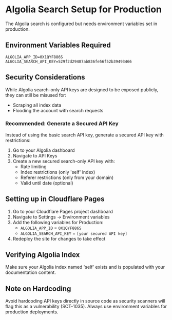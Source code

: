 # Algolia Search Setup for Production

The Algolia search is configured but needs environment variables set in production.

## Environment Variables Required

```
ALGOLIA_APP_ID=0X1QYF886S
ALGOLIA_SEARCH_API_KEY=529f2d29487ab836fe56f52b39493466
```

## Security Considerations

While Algolia search-only API keys are designed to be exposed publicly, they can still be misused for:
- Scraping all index data
- Flooding the account with search requests

### Recommended: Generate a Secured API Key

Instead of using the basic search API key, generate a secured API key with restrictions:

1. Go to your Algolia dashboard
2. Navigate to API Keys
3. Create a new secured search-only API key with:
   - Rate limiting
   - Index restrictions (only 'self' index)
   - Referer restrictions (only from your domain)
   - Valid until date (optional)

## Setting up in Cloudflare Pages

1. Go to your Cloudflare Pages project dashboard
2. Navigate to Settings → Environment variables
3. Add the following variables for Production:
   - `ALGOLIA_APP_ID` = `0X1QYF886S`
   - `ALGOLIA_SEARCH_API_KEY` = `[your secured API key]`
4. Redeploy the site for changes to take effect

## Verifying Algolia Index

Make sure your Algolia index named 'self' exists and is populated with your documentation content.

## Note on Hardcoding

Avoid hardcoding API keys directly in source code as security scanners will flag this as a vulnerability (SCT-1035). Always use environment variables for production deployments.
